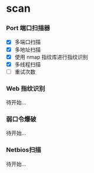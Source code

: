 # scan

### Port 端口扫描器
- [x] 多端口扫描
- [x] 多地址扫描
- [x] 使用 nmap 指纹库进行指纹识别
- [x] 多线程扫描
- [ ] 重试次数

### Web 指纹识别
待开始...

### 弱口令爆破
待开始...

### Netbios扫描
待开始...

